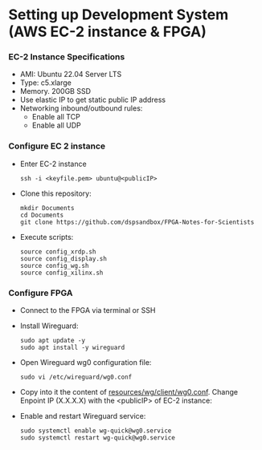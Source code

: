 # Setting up Development System (AWS EC-2 instance & FPGA)
### EC-2 Instance Specifications
* AMI: Ubuntu 22.04 Server LTS
* Type: c5.xlarge
* Memory. 200GB SSD
* Use elastic IP to get static public IP address
* Networking inbound/outbound rules: 
    * Enable all TCP
    * Enable all UDP

### Configure EC 2 instance
* Enter EC-2 instance
    ```
    ssh -i <keyfile.pem> ubuntu@<publicIP>
    ```
* Clone this repository:
    ```
    mkdir Documents
    cd Documents
    git clone https://github.com/dspsandbox/FPGA-Notes-for-Scientists
    ```
* Execute scripts:
    ```
    source config_xrdp.sh
    source config_display.sh
    source config_wg.sh
    source config_xilinx.sh
    ```

### Configure FPGA
* Connect to the FPGA via terminal or SSH
* Install Wireguard:
    ```
    sudo apt update -y
    sudo apt install -y wireguard
    ```

* Open Wireguard wg0 configuration file:
    ```
    sudo vi /etc/wireguard/wg0.conf
    ```
* Copy into it the content of [resources/wg/client/wg0.conf](resources/wg/client/wg0.conf). Change Enpoint IP (X.X.X.X) with the \<publicIP\> of EC-2 instance:

* Enable and restart Wireguard service:
    ```
    sudo systemctl enable wg-quick@wg0.service
    sudo systemctl restart wg-quick@wg0.service
    ```